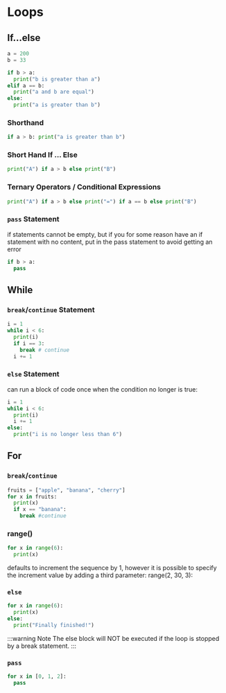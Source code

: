 # Loops

## If...else

```py
a = 200
b = 33

if b > a:
  print("b is greater than a")
elif a == b:
  print("a and b are equal")
else:
  print("a is greater than b")
```

### Shorthand

```py
if a > b: print("a is greater than b")
```

### Short Hand If ... Else

```py
print("A") if a > b else print("B")
```

### Ternary Operators / Conditional Expressions
```py
print("A") if a > b else print("=") if a == b else print("B")
```

### `pass` Statement

if statements cannot be empty, but if you for some reason have an if statement with no content, put in the pass statement to avoid getting an error

```py
if b > a:
  pass
```

## While

### `break`/`continue` Statement
```py
i = 1
while i < 6:
  print(i)
  if i == 3:
    break # continue
  i += 1
```

### `else` Statement

can run a block of code once when the condition no longer is true:

```py
i = 1
while i < 6:
  print(i)
  i += 1
else:
  print("i is no longer less than 6")
```

## For

### `break`/`continue`

```py
fruits = ["apple", "banana", "cherry"]
for x in fruits:
  print(x)
  if x == "banana":
    break #continue
```
### range()

```py
for x in range(6):
  print(x)
```

defaults to increment the sequence by 1, however it is possible to specify the increment value by adding a third parameter: range(2, 30, 3):

### `else`

```py
for x in range(6):
  print(x)
else:
  print("Finally finished!")
```

:::warning Note
The else block will NOT be executed if the loop is stopped by a break statement.
:::


### `pass`

```py
for x in [0, 1, 2]:
  pass
```
